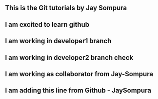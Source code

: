 ## This is the Git tutorials by Jay Sompura
## I am excited to learn github
## I am working in developer1 branch 
## I am working in developer2 branch  check
## I am working as collaborator from Jay-Sompura
## I am adding this line from Github - JaySompura
